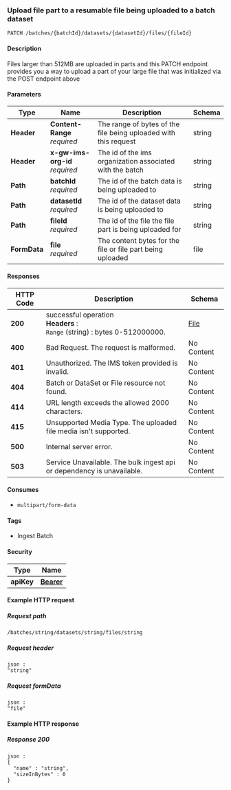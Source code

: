 
<a name="uploadfilepart"></a>
### Upload file part to a resumable file being uploaded to a batch dataset
```
PATCH /batches/{batchId}/datasets/{datasetId}/files/{fileId}
```


#### Description
Files larger than 512MB are uploaded in parts and this PATCH endpoint provides you a way to upload a part of your large file that was initialized via the POST endpoint above


#### Parameters

|Type|Name|Description|Schema|
|---|---|---|---|
|**Header**|**Content-Range**  <br>*required*|The range of bytes of the file being uploaded with this request|string|
|**Header**|**x-gw-ims-org-id**  <br>*required*|The id of the ims organization associated with the batch|string|
|**Path**|**batchId**  <br>*required*|The id of the batch data is being uploaded to|string|
|**Path**|**datasetId**  <br>*required*|The id of the dataset data is being uploaded to|string|
|**Path**|**fileId**  <br>*required*|The id of the file the file part is being uploaded for|string|
|**FormData**|**file**  <br>*required*|The content bytes for the file or file part being uploaded|file|


#### Responses

|HTTP Code|Description|Schema|
|---|---|---|
|**200**|successful operation  <br>**Headers** :   <br>`Range` (string) : bytes 0-512000000.|[File](../definitions/File.md#file)|
|**400**|Bad Request. The request is malformed.|No Content|
|**401**|Unauthorized. The IMS token provided is invalid.|No Content|
|**404**|Batch or DataSet or File resource not found.|No Content|
|**414**|URL length exceeds the allowed 2000 characters.|No Content|
|**415**|Unsupported Media Type. The uploaded file media isn't supported.|No Content|
|**500**|Internal server error.|No Content|
|**503**|Service Unavailable. The bulk ingest api or dependency is unavailable.|No Content|


#### Consumes

* `multipart/form-data`


#### Tags

* Ingest Batch


#### Security

|Type|Name|
|---|---|
|**apiKey**|**[Bearer](security.md#bearer)**|


#### Example HTTP request

##### Request path
```
/batches/string/datasets/string/files/string
```


##### Request header
```
json :
"string"
```


##### Request formData
```
json :
"file"
```


#### Example HTTP response

##### Response 200
```
json :
{
  "name" : "string",
  "sizeInBytes" : 0
}
```



